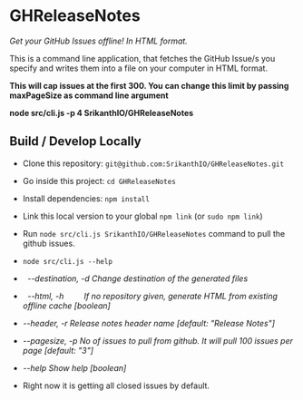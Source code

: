 # GHReleaseNotes

_Get your GitHub Issues offline! In HTML format._

This is a command line application, that fetches the GitHub Issue/s you specify and writes them into a file on your computer in HTML format.

**This will cap issues at the first 300. You can change this limit by passing maxPageSize as command line argument** 

**node src/cli.js -p 4 SrikanthIO/GHReleaseNotes**

## Build / Develop Locally

- Clone this repository: `git@github.com:SrikanthIO/GHReleaseNotes.git`
- Go inside this project: `cd GHReleaseNotes`
- Install dependencies: `npm install`
- Link this local version to your global `npm link` (or `sudo npm link`)
- Run `node src/cli.js SrikanthIO/GHReleaseNotes` command to pull the github issues.
- `node src/cli.js --help`

-   _--destination, -d  Change destination of the generated files_
-   _--html, -h         If no repository given, generate HTML from existing offline
                       cache                                             [boolean]_
-   _--header, -r       Release notes header name        [default: "Release Notes"]_
-    _--pagesize, -p     No of issues to pull from github. It will pull 100 issues
                       per page                                     [default: "3"]_
-    _--help             Show help                                         [boolean]_

- Right now it is getting all closed issues by default.
